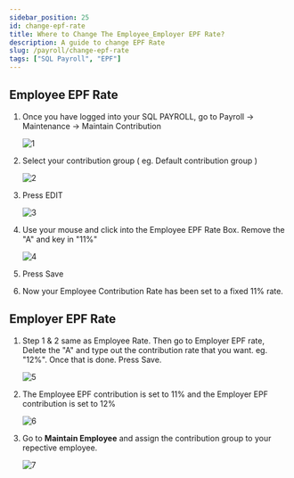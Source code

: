 ```yaml
---
sidebar_position: 25
id: change-epf-rate
title: Where to Change The Employee_Employer EPF Rate?
description: A guide to change EPF Rate
slug: /payroll/change-epf-rate
tags: ["SQL Payroll", "EPF"]
---
```


## Employee EPF Rate

1. Once you have logged into your SQL PAYROLL, go to Payroll -> Maintenance -> Maintain Contribution

    ![1](/img/payroll/change-epf-rate/1.png)

2. Select your contribution group ( eg. Default contribution group )

    ![2](/img/payroll/change-epf-rate/2.png)

3. Press EDIT

    ![3](/img/payroll/change-epf-rate/3.png)

4. Use your mouse and click into the Employee EPF Rate Box. Remove the "A" and key in "11%"

    ![4](/img/payroll/change-epf-rate/4.png)

5. Press Save

6. Now your Employee Contribution Rate has been set to a fixed 11% rate.

## Employer EPF Rate

1. Step 1 & 2 same as Employee Rate. Then go to Employer EPF rate, Delete the "A" and type out the contribution rate that you want. eg. "12%". Once that is done. Press Save.

    ![5](/img/payroll/change-epf-rate/5.png)

2. The Employee EPF contribution is set to 11% and the Employer EPF contribution is set to 12%

    ![6](/img/payroll/change-epf-rate/6.png)

3. Go to **Maintain Employee** and assign the contribution group to your repective employee.

    ![7](/img/payroll/change-epf-rate/7.png)
